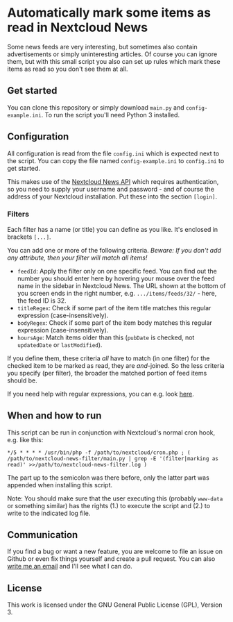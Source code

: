 # Automatically mark some items as read in Nextcloud News

Some news feeds are very interesting, but sometimes also contain advertisements or simply uninteresting articles.
Of course you can ignore them, but with this small script you also can set up rules which mark these items as read
so you don't see them at all.

## Get started

You can clone this repository or simply download `main.py` and `config-example.ini`. To run the script
you'll need Python 3 installed.

## Configuration

All configuration is read from the file `config.ini` which is expected next to the script.
You can copy the file named `config-example.ini` to `config.ini` to get started.

This makes use of the [Nextcloud News API](https://nextcloud.github.io/news/api/api-v1-3/)
which requires authentication, so you need to supply your username and password - and of course the address
of your Nextcloud installation. Put these into the section `[login]`.

### Filters

Each filter has a name (or title) you can define as you like. It's enclosed in brackets `[...]`.

You can add one or more of the following criteria. *Beware: If you don't add any attribute, then your filter
will match all items!*

* `feedId`: Apply the filter only on one specific feed. You can find out the number you should enter here
  by hovering your mouse over the feed name in the sidebar in Nextcloud News. The URL shown at the bottom of you screen
  ends in the right number, e.g. `.../items/feeds/32/` - here, the feed ID is 32.
* `titleRegex`: Check if some part of the item title matches this regular expression (case-insensitively).
* `bodyRegex`: Check if some part of the item body matches this regular expression (case-insensitively).
* `hoursAge`: Match items older than this (`pubDate` is checked, not `updatedDate` or `lastModified`).

If you define them, these criteria *all* have to match (in one filter) for the checked item to be marked as read, 
they are *and*-joined. So the less criteria you specify (per filter), the broader the matched portion of feed items
should be.

If you need help with regular expressions, you can e.g. look 
[here](https://docs.python.org/3/library/re.html#regular-expression-syntax).

## When and how to run

This script can be run in conjunction with Nextcloud's normal cron hook, e.g. like this:

```
*/5 * * * * /usr/bin/php -f /path/to/nextcloud/cron.php ; ( /path/to/nextcloud-news-filter/main.py | grep -E '(filter|marking as read)' >>/path/to/nextcloud-news-filter.log )
```

The part up to the semicolon was there before, only the latter part was appended when installing this script.

Note: You should make sure that the user executing this (probably `www-data` or something similar) has the rights
(1.) to execute the script and (2.) to write to the indicated log file.

## Communication

If you find a bug or want a new feature, you are welcome to file an issue on Github or even fix things yourself
and create a pull request. You can also [write me an email](https://zephyrsoft.org/contact-about-me)
and I'll see what I can do.

## License

This work is licensed under the GNU General Public License (GPL), Version 3.
